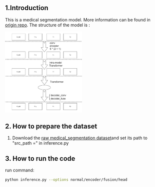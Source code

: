## 1.Introduction
This is a medical segmentation model. More information can be found in [origin repo](https://github.com/YaoZhang93/mmFormer).
The structure of the model is :

<img src = "../../figures/seg.png" width = 50%>

</img> 

## 2. How to prepare the dataset
1. Download the [raw medical_segmentation dataset](https://www.med.upenn.edu/sbia/brats2018/data.html)and set its path to "src_path =" in inference.py
## 3. How to run the code
run command:
```bash 
python inference.py --options normal/encoder/fusion/head
```
